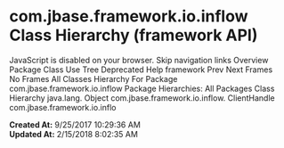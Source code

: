 # com.jbase.framework.io.inflow Class Hierarchy (framework   API)

JavaScript is disabled on your browser. Skip navigation links Overview Package Class Use Tree Deprecated Help framework Prev Next Frames No Frames All Classes Hierarchy For Package com.jbase.framework.io.inflow Package Hierarchies: All Packages Class Hierarchy java.lang. Object com.jbase.framework.io.inflow. ClientHandle com.jbase.framework.io.inflo  

**Created At:** 9/25/2017 10:29:36 AM  
**Updated At:** 2/15/2018 8:02:35 AM  

